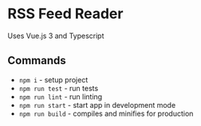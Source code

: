 # RSS Feed Reader

Uses Vue.js 3 and Typescript

## Commands

- `npm i` - setup project
- `npm run test` - run tests
- `npm run lint` - run linting
- `npm run start` - start app in development mode
- `npm run build` - compiles and minifies for production
